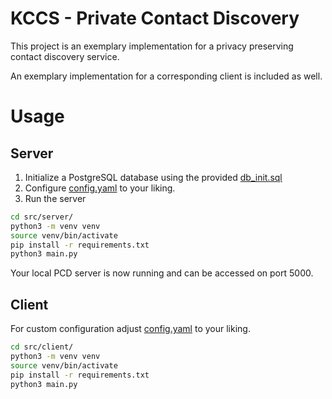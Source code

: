 # KCCS - Private Contact Discovery

This project is an exemplary implementation for a privacy preserving contact discovery service.

An exemplary implementation for a corresponding client is included as well.

# Usage

## Server

1. Initialize a PostgreSQL database using the provided [db_init.sql](src/server/db_init.sql)
2. Configure [config.yaml](src/server/config.yaml) to your liking.
3. Run the server

```bash
cd src/server/
python3 -m venv venv
source venv/bin/activate
pip install -r requirements.txt
python3 main.py
```

Your local PCD server is now running and can be accessed on port 5000.

## Client

For custom configuration adjust [config.yaml](src/client/config.yaml) to your liking.

```bash
cd src/client/
python3 -m venv venv
source venv/bin/activate
pip install -r requirements.txt
python3 main.py
```
